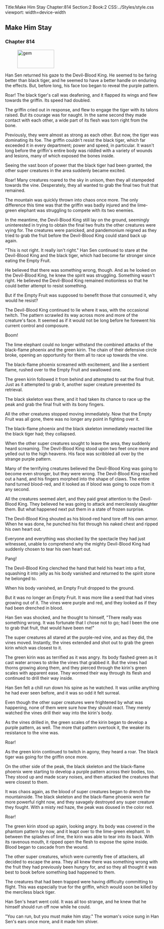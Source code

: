 Title:Make Him Stay 
Chapter:814 
Section:2 
Book:2 
CSS:../Styles/style.css 
viewport: width=device-width
  
## Make Him Stay
### Chapter 814 
<figure>
	<img src="../Images/gem.gif" alt="gem" id="gem" width="120" height="60" />
</figure>
  

  
  Han Sen returned his gaze to the Devil-Blood King. He seemed to be faring better than black tiger, and he seemed to have a better handle on enduring the effects. But, before long, his face too began to reveal the purple pattern.

Roar! The black tiger's call was deafening, and it flapped its wings and flew towards the griffin. Its speed had doubled.

The griffin cried out in response, and flew to engage the tiger with its talons raised. But its courage was for naught. In the same second they made contact with each other, a wide part of its flesh was torn right from the bone.

Previously, they were almost as strong as each other. But now, the tiger was dominating its foe. The griffin couldn't resist the black tiger, which far exceeded it in every department; power and speed, in particular. It wasn't long before the griffin's entire body was riddled with a variety of wounds and lesions, many of which exposed the bones inside.

Seeing the vast boon of power that the black tiger had been granted, the other super creatures in the area suddenly became excited.

Roar! Many creatures roared to the sky in unison, then they all stampeded towards the vine. Desperately, they all wanted to grab the final two fruit that remained.

The mountain was quickly thrown into chaos once more. The only difference this time was that the griffin was badly injured and the lime-green elephant was struggling to compete with its two enemies.

In the meantime, the Devil-Blood King still lay on the ground, seemingly uninterested in trying to obtain the final two fruits the other creatures were vying for. The creatures were panicked, and pandemonium reigned as they tried to grab the fruit before the Devil-Blood King could stand back up again.

"This is not right. It really isn't right." Han Sen continued to stare at the Devil-Blood King and the black tiger, which had become far stronger since eating the Empty Fruit.

He believed that there was something wrong, though. And as he looked on the Devil-Blood King, he knew the spirit was struggling. Something wasn't right. He believed the Devil-Blood King remained motionless so that he could better attempt to resist something.

But if the Empty Fruit was supposed to benefit those that consumed it, why would he resist?

The Devil-Blood King continued to lie where it was, with the occasional twitch. The pattern scrawled its way across more and more of the creature's face. It seemed as if it would not be long before he forewent his current control and composure.

Boom!

The lime elephant could no longer withstand the combined attacks of the black-flame phoenix and the green kirin. The chain of their defensive circle broke, opening an opportunity for them all to race up towards the vine.

The black-flame phoenix screamed with excitement, and like a sentient flame, rushed over to the Empty Fruit and swallowed one.

The green kirin followed it from behind and attempted to eat the final fruit. Just as it attempted to grab it, another super creature prevented its retrieval.

The black skeleton was there, and it had taken its chance to race up the peak and grab the final fruit with its bony fingers.

All the other creatures stopped moving immediately. Now that the Empty Fruit was all gone, there was no longer any point in fighting over it.

The black-flame phoenix and the black skeleton immediately reacted like the black tiger had; they collapsed.

When the other super creatures sought to leave the area, they suddenly heard screaming. The Devil-Blood King stood upon two feet once more and yelled out to the high heavens. His face was scribbled all over by the strange purple pattern.

Many of the terrifying creatures believed the Devil-Blood King was going to become even stronger, but they were wrong. The Devil-Blood King reached out a hand, and his fingers morphed into the shape of claws. The entire hand turned blood-red, and it looked as if blood was going to ooze from it any second.

All the creatures seemed alert, and they paid great attention to the Devil-Blood King. They believed he was going to attack and mercilessly slaughter them. But what happened next put them in a state of frozen surprise.

The Devil-Blood King shouted as his blood-red hand tore off his own armor. When he was done, he punched his fist through his naked chest and ripped his own heart out.

Everyone and everything was shocked by the spectacle they had just witnessed, unable to comprehend why the mighty Devil-Blood King had suddenly chosen to tear his own heart out.

Pang!

The Devil-Blood King clenched the hand that held his heart into a fist, squashing it into jelly as his body vanished and returned to the spirit stone he belonged to.

When his body vanished, an Empty Fruit dropped to the ground.

But it was no longer an Empty Fruit. It was more like a seed that had vines growing out of it. The vines were purple and red, and they looked as if they had been drenched in blood.

Han Sen was shocked, and he thought to himself, "There really was something wrong. It was fortunate that I chose not to go; had I been the one to grab that fruit, that would have been me!"

The super creatures all stared at the purple-red vine, and as they did, the vines moved. Instantly, the vines extended and shot out to grab the green kirin which was closest to it.

The green kirin was as terrified as it was angry. Its body flashed green as it cast water arrows to strike the vines that grabbed it. But the vines had thorns growing along them, and they pierced through the kirin's green scales with apparent ease. They wormed their way through its flesh and continued to drill their way inside.

Han Sen felt a chill run down his spine as he watched. It was unlike anything he had ever seen before, and it was so odd it felt surreal.

Even though the other super creatures were frightened by what was happening, none of them were sure how they should react. They merely watched the vines drill their way into the kirin's body.

As the vines drilled in, the green scales of the kirin began to develop a purple pattern, as well. The more that pattern overtook it, the weaker its resistance to the vine was.

Roar!

As the green kirin continued to twitch in agony, they heard a roar. The black tiger was going for the griffin once more.

On the other side of the peak, the black skeleton and the black-flame phoenix were starting to develop a purple pattern across their bodies, too. They stood up and made scary noises, and then attacked the creatures that were closest to them.

It was chaos again, as the blood of super creatures began to drench the mountainside. The black skeleton and the black-flame phoenix were far more powerful right now, and they savagely destroyed any super creature they fought. With a misty red haze, the peak was doused in the color red.

Roar!

The green kirin stood up again, looking angry. Its body was covered in the phantom pattern by now, and it leapt over to the lime-green elephant. In between the splashes of lime, the kirin was able to tear into its back. With its ravenous mouth, it ripped open the flesh to expose the spine inside. Blood began to cascade from the wound.

The other super creatures, which were currently free of attackers, all decided to escape the area. They all knew there was something wrong with the fruit they had previously been hungry for, and so they all thought it was best to book before something bad happened to them.

The creatures that had been trapped were having difficulty committing to flight. This was especially true for the griffin, which would soon be killed by the merciless black tiger.

Han Sen's heart went cold. It was all too strange, and he knew that he himself should run off now while he could.

"You can run, but you must make him stay." The woman's voice sung in Han Sen's ears once more, and it made him shiver.
